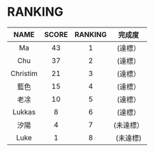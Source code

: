 # RANKING

| NAME | SCORE | RANKING |完成度|
| :---:       |     :---:      |          :---: |      :---:      |
|   Ma   |     43   |    1   |(達標）|
|   Chu  |    37     |   2    |(達標）|
| Christim     | 21       | 3 |(達標）|
| 藍色   | 15     | 4    |(達標）|
|   老凃   |    10    |     5  |(達標）|
|   Lukkas   |  8      |   6    |(達標）|
|   汐陽   |    4    |     7  |(未達標）|
|   Luke   |    1   |    8   |(未達標)|
